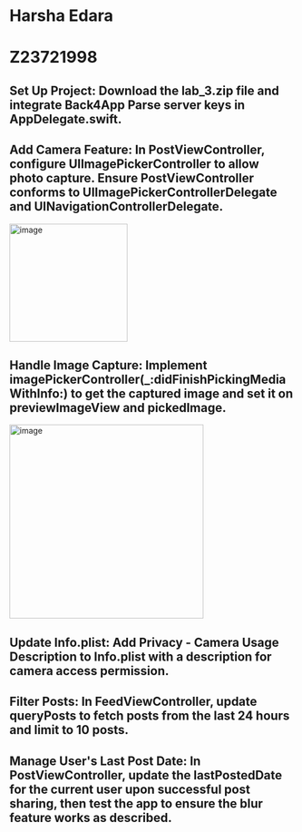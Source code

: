 # Harsha Edara

# Z23721998


## Set Up Project: Download the lab_3.zip file and integrate Back4App Parse server keys in AppDelegate.swift.

## Add Camera Feature: In PostViewController, configure UIImagePickerController to allow photo capture. Ensure PostViewController conforms to UIImagePickerControllerDelegate and UINavigationControllerDelegate.

<img width="208" alt="image" src="https://github.com/user-attachments/assets/f3684977-e431-4213-bdb6-1dba72c49536">

## Handle Image Capture: Implement imagePickerController(_:didFinishPickingMediaWithInfo:) to get the captured image and set it on previewImageView and pickedImage.
<img width="342" alt="image" src="https://github.com/user-attachments/assets/8a05a400-c343-421f-b86a-0c52a373fcd5">

## Update Info.plist: Add Privacy - Camera Usage Description to Info.plist with a description for camera access permission.

## Filter Posts: In FeedViewController, update queryPosts to fetch posts from the last 24 hours and limit to 10 posts.

## Manage User's Last Post Date: In PostViewController, update the lastPostedDate for the current user upon successful post sharing, then test the app to ensure the blur feature works as described.
